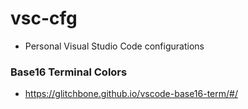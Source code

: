 # vsc-cfg
- Personal Visual Studio Code configurations

### Base16 Terminal Colors
- https://glitchbone.github.io/vscode-base16-term/#/
